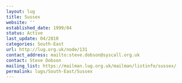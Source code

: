 ```yaml
---
layout: lug
title: Sussex
website: ''
established_date: 1999/04
status: Active
last_update: 04/2010
categories: South-East
url: http://lug.org.uk/node/131
contact_address: mailto:steve.dobson@syscall.org.uk
contact: Steve Dobson
mailing_list: https://mailman.lug.org.uk/mailman/listinfo/sussex/
permalink: lugs/South-East/Sussex
---
```

